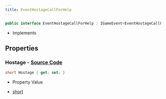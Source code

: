 ```yaml
---
title: EventHostageCallForHelp
---
```


```csharp
public interface EventHostageCallForHelp : IGameEvent<EventHostageCallForHelp>
```

- Implements

## Properties

### **Hostage** - [Source Code](https://github.com/swiftly-solution/swiftlys2/blob/main/managed/src/SwiftlyS2.Generated/GameEvents/Interfaces/EventHostageCallForHelp.cs#L23)

```csharp
short Hostage { get; set; }
```

- Property Value

- [short](https://learn.microsoft.com/dotnet/api/system.int16)

